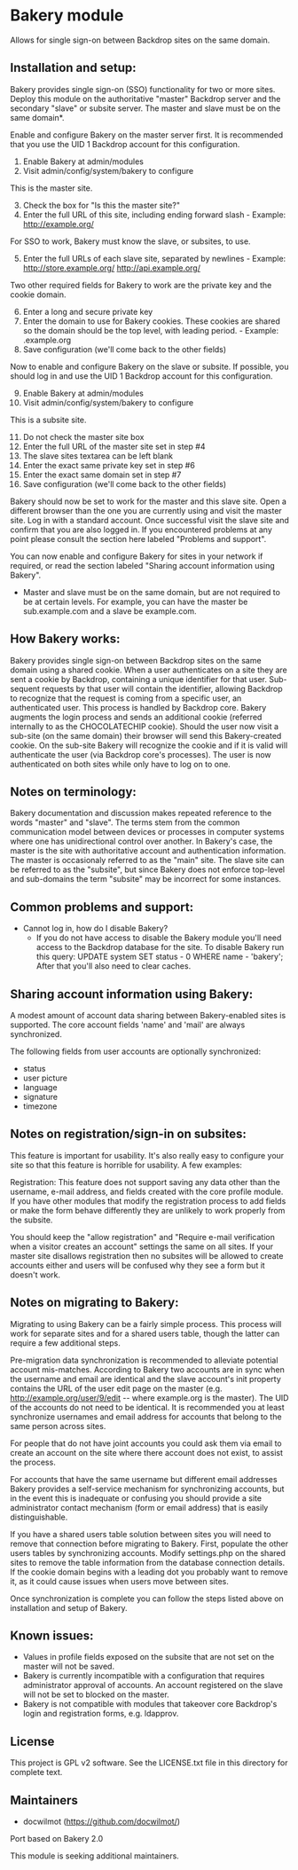 Bakery module
=============

Allows for single sign-on between Backdrop sites on the same domain.

Installation and setup:
-------------------------------------------
Bakery provides single sign-on (SSO) functionality for two or more sites.
Deploy this module on the authoritative "master" Backdrop server and the secondary
"slave" or subsite server. The master and slave must be on the same domain*.

Enable and configure Bakery on the master server first. It is recommended that
you use the UID 1 Backdrop account for this configuration.

  1. Enable Bakery at admin/modules
  2. Visit admin/config/system/bakery to configure

This is the master site.

  3. Check the box for "Is this the master site?"
  4. Enter the full URL of this site, including ending forward slash
    - Example: http://example.org/

For SSO to work, Bakery must know the slave, or subsites, to use.

  5. Enter the full URLs of each slave site, separated by newlines
    - Example:  http://store.example.org/
                http://api.example.org/

Two other required fields for Bakery to work are the private key and the cookie
domain.

  6. Enter a long and secure private key
  7. Enter the domain to use for Bakery cookies. These cookies are shared so
      the domain should be the top level, with leading period.
    - Example: .example.org
  8. Save configuration (we'll come back to the other fields)

Now to enable and configure Bakery on the slave or subsite. If possible, you
should log in and use the UID 1 Backdrop account for this configuration.

  9. Enable Bakery at admin/modules
  10. Visit admin/config/system/bakery to configure

This is a subsite site.

  11. Do not check the master site box
  12. Enter the full URL of the master site set in step #4
  13. The slave sites textarea can be left blank
  14. Enter the exact same private key set in step #6
  15. Enter the exact same domain set in step #7
  16. Save configuration (we'll come back to the other fields)

Bakery should now be set to work for the master and this slave site. Open a
different browser than the one you are currently using and visit the master
site. Log in with a standard account. Once successful visit the slave site and
confirm that you are also logged in. If you encountered problems at any point
please consult the section here labeled "Problems and support".

You can now enable and configure Bakery for sites in your network if required,
or read the section labeled "Sharing account information using Bakery".

* Master and slave must be on the same domain, but are not required to be at
certain levels. For example, you can have the master be sub.example.com and a
slave be example.com.

How Bakery works:
-------------------------------------------
Bakery provides single sign-on between Backdrop sites on the same domain using a
shared cookie. When a user authenticates on a site they are sent a cookie by
Backdrop, containing a unique identifier for that user. Sub-sequent requests by
that user will contain the identifier, allowing Backdrop to recognize that the
request is coming from a specific user, an authenticated user. This process is
handled by Backdrop core. Bakery augments the login process and sends an
additional cookie (referred internally to as the CHOCOLATECHIP cookie). Should
the user now visit a sub-site (on the same domain) their browser will send this
Bakery-created cookie. On the sub-site Bakery will recognize the cookie and if
it is valid will authenticate the user (via Backdrop core's processes). The user
is now authenticated on both sites while only have to log on to one.

Notes on terminology:
-------------------------------------------
Bakery documentation and discussion makes repeated reference to the words
"master" and "slave". The terms stem from the common communication model between
devices or processes in computer systems where one has unidirectional control
over another. In Bakery's case, the master is the site with authoritative
account and authentication information. The master is occasionaly referred to as
the "main" site. The slave site can be referred to as the "subsite", but since
Bakery does not enforce top-level and sub-domains the term "subsite" may be
incorrect for some instances.

Common problems and support:
-------------------------------------------
  * Cannot log in, how do I disable Bakery?
    - If you do not have access to disable the Bakery module you'll need 
      access to the Backdrop database for the site. To disable Bakery run this
      query: UPDATE system SET status - 0 WHERE name - 'bakery';
      After that you'll also need to clear caches.

Sharing account information using Bakery:
-------------------------------------------
A modest amount of account data sharing between Bakery-enabled sites is
supported. The core account fields 'name' and 'mail' are always synchronized.

The following fields from user accounts are optionally synchronized:
  * status
  * user picture
  * language
  * signature
  * timezone

Notes on registration/sign-in on subsites:
-------------------------------------------
This feature is important for usability. It's also really easy to configure your
site so that this feature is horrible for usability. A few examples:

Registration:
This feature does not support saving any data other than the username, e-mail 
address, and fields created with the core profile module. If you have other 
modules that modify the registration process to add fields or make the form
behave differently they are unlikely to work properly from the subsite. 

You should keep the "allow registration" and "Require e-mail verification when 
a visitor creates an account" settings the same on all sites. If your
master site disallows registration then no subsites will be allowed to create
accounts either and users will be confused why they see a form but it doesn't
work.

Notes on migrating to Bakery:
-------------------------------------------
Migrating to using Bakery can be a fairly simple process. This process will work
for separate sites and for a shared users table, though the latter can require a
few additional steps.

Pre-migration data synchronization is recommended to alleviate potential
account mis-matches. According to Bakery two accounts are in sync when the
username and email are identical and the slave account's init property contains
the URL of the user edit page on the master
(e.g. http://example.org/user/9/edit -- where example.org is the master). The
UID of the accounts do not need to be identical. It is recommended you at least
synchronize usernames and email address for accounts that belong to the same
person across sites.

For people that do not have joint accounts you could ask them via email to
create an account on the site where there account does not exist, to assist the
process.

For accounts that have the same username but different email addresses Bakery
provides a self-service mechanism for synchronizing accounts, but in the event
this is inadequate or confusing you should provide a site administrator contact
mechanism (form or email address) that is easily distinguishable.

If you have a shared users table solution between sites you will need to remove
that connection before migrating to Bakery. First, populate the other users
tables by synchronizing accounts. Modify settings.php on the shared sites to
remove the table information from the database connection details. If the cookie
domain begins with a leading dot you probably want to remove it, as it could
cause issues when users move between sites.

Once synchronization is complete you can follow the steps listed above on
installation and setup of Bakery.

Known issues:
-------------------------------------------
  * Values in profile fields exposed on the subsite that are not set on the
    master will not be saved.
  * Bakery is currently incompatible with a configuration that requires
    administrator approval of accounts. An account registered on the slave will
    not be set to blocked on the master.
  * Bakery is not compatible with modules that takeover core Backdrop's login and
    registration forms, e.g. ldapprov.

License
-------

This project is GPL v2 software. See the LICENSE.txt file in this directory for
complete text.

Maintainers
-----------

- docwilmot (https://github.com/docwilmot/)

Port based on Bakery 2.0

This module is seeking additional maintainers.
